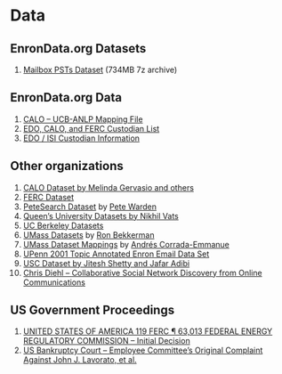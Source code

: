 # Data

## EnronData.org Datasets

1. [Mailbox PSTs Dataset](http://data.enrondata.org/assets/EnronDataOrg_AED_Mailbox-PSTs_20090122.7z) (734MB 7z archive)

## EnronData.org Data

1. [CALO &#8211; UCB-ANLP Mapping File](https://github.com/enrondata/enrondata/blob/master/data/misc/edrp_calo-ucb-anlp-map.txt)
2. [EDO, CALO, and FERC Custodian List](https://github.com/enrondata/enrondata/blob/master/data/misc/edo_enron-custodians.txt)
3. [EDO / ISI Custodian Information](https://github.com/enrondata/enrondata/blob/master/data/misc/edo_enron-custodians-data.html)

## Other organizations

1. [CALO Dataset by Melinda Gervasio and others](http://www.cs.cmu.edu/~enron/)
2. [FERC Dataset](http://www.ferc.gov/industries/electric/indus-act/wec/enron/info-release.asp)
3. [PeteSearch Dataset](http://petewarden.typepad.com/searchbrowser/2008/03/how-to-conver-1.html) by [Pete Warden](http://petewarden.typepad.com/)
4. [Queen&#8217;s University Datasets by Nikhil Vats](http://research.cs.queensu.ca/~skill/otherforms.html)
5. [UC Berkeley Datasets](http://bailando.sims.berkeley.edu/enron_email.html)
6. [UMass Datasets](http://www.cs.umass.edu/~ronb/enron_dataset.html) by [Ron Bekkerman](http://www.cs.umass.edu/~ronb/)
7. [UMass Dataset Mappings](http://ciir.cs.umass.edu/~corrada/enron/) by [Andrés Corrada-Emmanue](http://ciir.cs.umass.edu/~corrada/)
8. [UPenn 2001 Topic Annotated Enron Email Data Set](http://www.ldc.upenn.edu/Catalog/CatalogEntry.jsp?catalogId=LDC2007T22)
9. [USC Dataset by Jitesh Shetty and Jafar Adibi](http://www.isi.edu/~adibi/Enron/Enron.htm)
10. [Chris Diehl &#8211; Collaborative Social Network Discovery from Online Communications](www.cpdiehl.org/ARI-USMA%20Presentation%20-%20April%2007.pdf)

## US Government Proceedings

1. [UNITED STATES OF AMERICA 119 FERC ¶ 63,013 FEDERAL ENERGY REGULATORY COMMISSION &#8211; Initial Decision](https://www.ferc.gov/industries/electric/indus-act/wec/gaming-initial-decision.pdf)
2. [US Bankruptcy Court &#8211; Employee Committee’s Original Complaint Against John J. Lavorato, et al.](http://www.employeecommittee.org/pdf/228_defendants.pdf)
